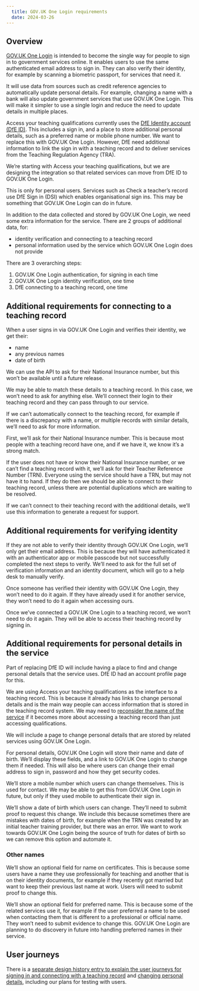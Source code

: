 ```yaml
---
  title: GOV.UK One Login requirements
  date: 2024-03-26
---
```

## Overview

[GOV.UK One Login](https://www.sign-in.service.gov.uk/) is intended to become the single way for people to sign in to government services online. It enables users to use the same authenticated email address to sign in. They can also verify their identity, for example by scanning a biometric passport, for services that need it.

It will use data from sources such as credit reference agencies to automatically update personal details. For example, changing a name with a bank will also update government services that use GOV.UK One Login. This will make it simpler to use a single login and reduce the need to update details in multiple places.

Access your teaching qualifications currently uses the [DfE Identity account (DfE ID)](https://tra-digital-design-history.herokuapp.com/get-an-identity/). This includes a sign in, and a place to store additional personal details, such as a preferred name or mobile phone number. We want to replace this with GOV.UK One Login. However, DfE need additional information to link the sign in with a teaching record and to deliver services from the Teaching Regulation Agency (TRA).

We’re starting with Access your teaching qualifications, but we are designing the integration so that related services can move from DfE ID to GOV.UK One Login.

This is only for personal users. Services such as Check a teacher’s record use DfE Sign in (DSI) which enables organisational sign ins. This may be something that GOV.UK One Login can do in future.

In addition to the data collected and stored by GOV.UK One Login, we need some extra information for the service. There are 2 groups of additional data, for: 
- identity verification and connecting to a teaching record
- personal information used by the service which GOV.UK One Login does not provide

There are 3 overarching steps:
1. GOV.UK One Login authentication, for signing in each time
2. GOV.UK One Login identity verification, one time
3. DfE connecting to a teaching record, one time

## Additional requirements for connecting to a teaching record

When a user signs in via GOV.UK One Login and verifies their identity, we get their:
- name
- any previous names
- date of birth

We can use the API to ask for their National Insurance number, but this won’t be available until a future release.

We may be able to match these details to a teaching record. In this case, we won’t need to ask for anything else. We’ll connect their login to their teaching record and they can pass through to our service.

If we can’t automatically connect to the teaching record, for example if there is a discrepancy with a name, or multiple records with similar details, we’ll need to ask for more information. 

First, we’ll ask for their National Insurance number. This is because most people with a teaching record have one, and if we have it, we know it’s a strong match. 

If the user does not have or know their National Insurance number, or we can’t find a teaching record with it, we’ll ask for their Teacher Reference Number (TRN). Everyone using the service should have a TRN, but may not have it to hand. If they do then we should be able to connect to their teaching record, unless there are potential duplications which are waiting to be resolved.

If we can’t connect to their teaching record with the additional details, we’ll use this information to generate a request for support.

## Additional requirements for verifying identity

If they are not able to verify their identity through GOV.UK One Login, we’ll only get their email address. This is because they will have authenticated it with an authenticator app or mobile passcode but not successfully completed the next steps to verify. We’ll need to ask for the full set of verification information and an identity document, which will go to a help desk to manually verify. 

Once someone has verified their identity with GOV.UK One Login, they won’t need to do it again. If they have already used it for another service, they won’t need to do it again when accessing ours.

Once we’ve connected a GOV.UK One Login to a teaching record, we won’t need to do it again. They will be able to access their teaching record by signing in.

## Additional requirements for personal details in the service

Part of replacing DfE ID will include having a place to find and change personal details that the service uses. DfE ID had an account profile page for this. 

We are using Access your teaching qualifications as the interface to a teaching record. This is because it already has links to change personal details and is the main way people can access information that is stored in the teaching record system. We may need to [reconsider the name of the service](https://tra-digital-design-history.herokuapp.com/qualifications-service/renaming-of-service/) if it becomes more about accessing a teaching record than just accessing qualifications.

We will include a page to change personal details that are stored by related services using GOV.UK One Login.

For personal details, GOV.UK One Login will store their name and date of birth. We’ll display these fields, and a link to GOV.UK One Login to change them if needed. This will also be where users can change their email address to sign in, password and how they get security codes.

We’ll store a mobile number which users can change themselves. This is used for contact. We may be able to get this from GOV.UK One Login in future, but only if they used mobile to authenticate their sign in.

We’ll show a date of birth which users can change. They’ll need to submit proof to request this change. We include this because sometimes there are mistakes with dates of birth, for example when the TRN was created by an initial teacher training provider, but there was an error. We want to work towards GOV.UK One Login being the source of truth for dates of birth so we can remove this option and automate it.

### Other names

We’ll show an optional field for name on certificates. This is because some users have a name they use professionally for teaching and another that is on their identity documents, for example if they recently got married but want to keep their previous last name at work. Users will need to submit proof to change this.

We’ll show an optional field for preferred name. This is because some of the related services use it, for example if the user preferred a name to be used when contacting them that is different to a professional or official name. They won’t need to submit evidence to change this. GOV.UK One Login are planning to do discovery in future into handling preferred names in their service.

## User journeys

There is a [separate design history entry to explain the user journeys for signing in and connecting with a teaching record](https://tra-digital-design-history.herokuapp.com/qualifications-service/govuk-one-login-sign-in-user-journeys) and [changing personal details](https://tra-digital-design-history.herokuapp.com/qualifications-service/govuk-one-login-change-details-user-journeys), including our plans for testing with users.